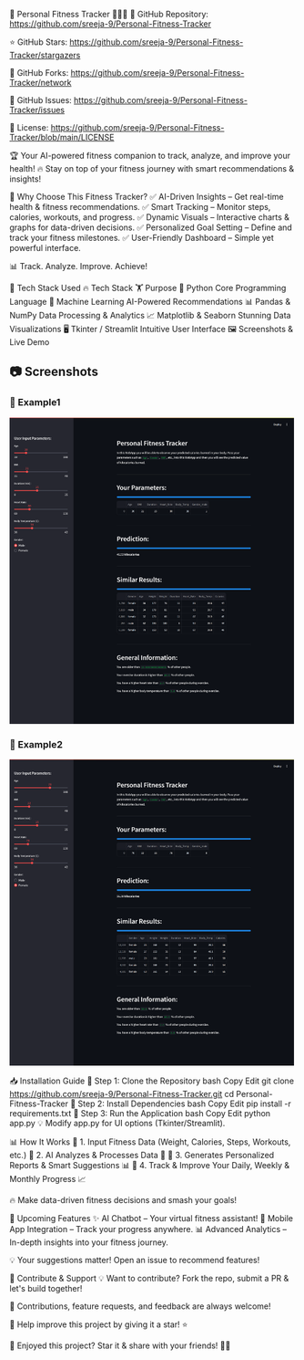 💪 Personal Fitness Tracker 🏃‍♂️🚀
🔗 GitHub Repository: https://github.com/sreeja-9/Personal-Fitness-Tracker

⭐ GitHub Stars: https://github.com/sreeja-9/Personal-Fitness-Tracker/stargazers

🔀 GitHub Forks: https://github.com/sreeja-9/Personal-Fitness-Tracker/network

🐛 GitHub Issues: https://github.com/sreeja-9/Personal-Fitness-Tracker/issues

📜 License: https://github.com/sreeja-9/Personal-Fitness-Tracker/blob/main/LICENSE


🏆 Your AI-powered fitness companion to track, analyze, and improve your health!
🔥 Stay on top of your fitness journey with smart recommendations & insights!

🎯 Why Choose This Fitness Tracker?
✅ AI-Driven Insights – Get real-time health & fitness recommendations.
✅ Smart Tracking – Monitor steps, calories, workouts, and progress.
✅ Dynamic Visuals – Interactive charts & graphs for data-driven decisions.
✅ Personalized Goal Setting – Define and track your fitness milestones.
✅ User-Friendly Dashboard – Simple yet powerful interface.

📊 Track. Analyze. Improve. Achieve!

🚀 Tech Stack Used
🔥 Tech Stack	🏋️ Purpose
🐍 Python	Core Programming Language
🤖 Machine Learning	AI-Powered Recommendations
📊 Pandas & NumPy	Data Processing & Analytics
📈 Matplotlib & Seaborn	Stunning Data Visualizations
🖥️ Tkinter / Streamlit	Intuitive User Interface
🖼️ Screenshots & Live Demo

## 📷 Screenshots  

### 🔹 Example1  
<img src="Output/Output1.png" width="500">  

### 🔹 Example2  
<img src="Output/Output2.png" width="500">  


📥 Installation Guide
🔹 Step 1: Clone the Repository
bash
Copy
Edit
git clone https://github.com/sreeja-9/Personal-Fitness-Tracker.git
cd Personal-Fitness-Tracker
🔹 Step 2: Install Dependencies
bash
Copy
Edit
pip install -r requirements.txt
🔹 Step 3: Run the Application
bash
Copy
Edit
python app.py
💡 Modify app.py for UI options (Tkinter/Streamlit).

📊 How It Works
📌 1. Input Fitness Data (Weight, Calories, Steps, Workouts, etc.)
📌 2. AI Analyzes & Processes Data 🤖
📌 3. Generates Personalized Reports & Smart Suggestions 📊
📌 4. Track & Improve Your Daily, Weekly & Monthly Progress 📈

🔥 Make data-driven fitness decisions and smash your goals!

🚀 Upcoming Features
✨ AI Chatbot – Your virtual fitness assistant!
📱 Mobile App Integration – Track your progress anywhere.
📊 Advanced Analytics – In-depth insights into your fitness journey.

💡 Your suggestions matter! Open an issue to recommend features!

🤝 Contribute & Support
💡 Want to contribute? Fork the repo, submit a PR & let's build together!

📌 Contributions, feature requests, and feedback are always welcome!

🚀 Help improve this project by giving it a star! ⭐


🎉 Enjoyed this project? Star it & share with your friends! 🚀🔥
